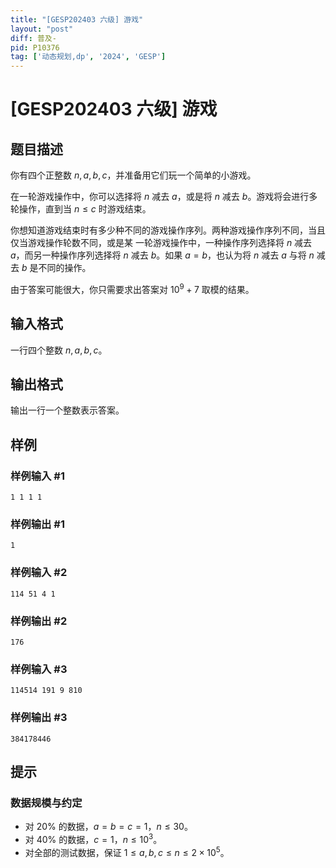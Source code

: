 ```yaml
---
title: "[GESP202403 六级] 游戏"
layout: "post"
diff: 普及-
pid: P10376
tag: ['动态规划,dp', '2024', 'GESP']
---
```

# [GESP202403 六级] 游戏
## 题目描述

你有四个正整数 $n,a,b,c$，并准备用它们玩一个简单的⼩游戏。

在一轮游戏操作中，你可以选择将 $n$ 减去 $a$，或是将 $n$ 减去 $b$。游戏将会进行多轮操作，直到当 $n \leq c$ 时游戏结束。

你想知道游戏结束时有多少种不同的游戏操作序列。两种游戏操作序列不同，当且仅当游戏操作轮数不同，或是某
一轮游戏操作中，一种操作序列选择将 $n$ 减去 $a$，而另一种操作序列选择将 $n$ 减去 $b$。如果 $a=b$，也认为将 $n$ 减去 $a$ 与将 $n$ 减去 $b$ 是不同的操作。

由于答案可能很⼤，你只需要求出答案对 $10^9 + 7$ 取模的结果。
## 输入格式


一行四个整数 $n,a,b,c$。
## 输出格式

输出一行一个整数表示答案。
## 样例

### 样例输入 #1
```
1 1 1 1
```
### 样例输出 #1
```
1
```
### 样例输入 #2
```
114 51 4 1
```
### 样例输出 #2
```
176
```
### 样例输入 #3
```
114514 191 9 810
```
### 样例输出 #3
```
384178446
```
## 提示

### 数据规模与约定


- 对 $20\%$ 的数据，$a=b=c=1$，$n \leq 30$。
- 对 $40\%$ 的数据，$c = 1$，$n \leq 10^3$。
- 对全部的测试数据，保证 $1 \leq a,b,c \leq n \leq 2 \times 10^5$。
